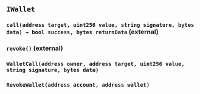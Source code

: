 ## `IWallet`






### `call(address target, uint256 value, string signature, bytes data) → bool success, bytes returnData` (external)





### `revoke()` (external)






### `WalletCall(address owner, address target, uint256 value, string signature, bytes data)`





### `RevokeWallet(address account, address wallet)`





